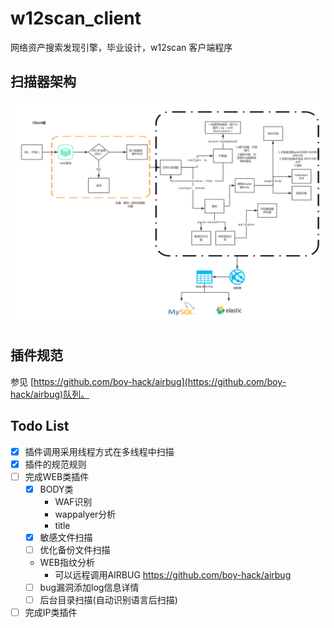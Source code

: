 # w12scan_client
网络资产搜索发现引擎，毕业设计，w12scan 客户端程序

## 扫描器架构

![jiagou](doc/jiagou.png)

## 插件规范
参见 [https://github.com/boy-hack/airbug](https://github.com/boy-hack/airbug)队列。

## Todo List
- [x] 插件调用采用线程方式在多线程中扫描
- [x] 插件的规范规则
- [ ] 完成WEB类插件
    - [x] BODY类
        - WAF识别
        - wappalyer分析
        - title
    - [x] 敏感文件扫描 
    - [ ] 优化备份文件扫描
    - WEB指纹分析
        - 可以远程调用AIRBUG https://github.com/boy-hack/airbug
    - [ ] bug漏洞添加log信息详情
    - [ ] 后台目录扫描(自动识别语言后扫描)
- [ ] 完成IP类插件